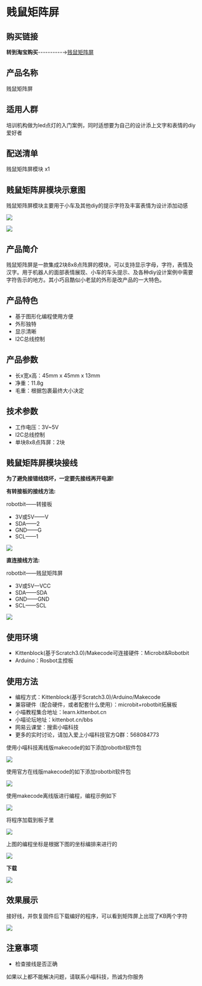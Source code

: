 # 贱鼠矩阵屏 #  

## 购买链接

__转到淘宝购买__----------→[贱鼠矩阵屏](https://item.taobao.com/item.htm?spm=a1z10.3-c-s.w4002-17001215033.24.20cb762eT4SP2O&id=562637142070)

## 产品名称

贱鼠矩阵屏

## 适用人群

培训机构做为led点灯的入门案例，同时适想要为自己的设计添上文字和表情的diy爱好者

## 配送清单

贱鼠矩阵屏模块 x1

## 贱鼠矩阵屏模块示意图

贱鼠矩阵屏模块主要用于小车及其他diy的提示字符及丰富表情为设计添加动感

![](./juzhen/resume2.png)  

![](./juzhen/shiyitu.png)  

## 产品简介

贱鼠矩阵屏是一款集成2块8x8点阵屏的模块，可以支持显示字母，字符，表情及汉字。用于机器人的面部表情展现、小车的车头提示、及各种diy设计案例中需要字符告示的地方。其小巧且酷似小老鼠的外形是改产品的一大特色。

## 产品特色

- 基于图形化编程使用方便
- 外形独特
- 显示清晰
- I2C总线控制

## 产品参数

- 长x宽x高：45mm x 45mm x 13mm
- 净重：11.8g
- 毛重：根据包裹最终大小决定

## 技术参数

- 工作电压：3V~5V
- I2C总线控制
- 单块8x8点阵屏：2块

## 贱鼠矩阵屏模块接线

**为了避免接错线烧坏，一定要先接线再开电源!** 

**有转接板的接线方法:**  

robotbit——转接板  

- 3V或5V——V
- SDA——2
- GND——G
- SCL——1  

![](./juzhen/zhuanjie.png)  

**直连接线方法:**  

robotbit——贱鼠矩阵屏 

- 3V或5V—VCC
- SDA——SDA
- GND——GND
- SCL——SCL

![](./juzhen/zhilian.png)  

## 使用环境 

- Kittenblock(基于Scratch3.0)/Makecode可连接硬件：Microbit&Robotbit
- Arduino：Rosbot主控板

## 使用方法

- 编程方式：Kittenblock(基于Scratch3.0)/Arduino/Makecode
- 兼容硬件（配合硬件，或者配套什么使用）：microbit+robotbit拓展板
- 小喵教程集合地址：learn.kittenbot.cn
- 小喵论坛地址：kittenbot.cn/bbs
- 网易云课堂：搜索小喵科技
- 更多的实时讨论，请加入爱上小喵科技官方Q群：568084773


使用小喵科技离线版makecode的如下添加robotbit软件包  

![](./light/jiabao.png)  

使用官方在线版makecode的如下添加robotbit软件包  

![](./light/zaixian.png)  

使用makecode离线版进行编程，编程示例如下  

![](./juzhen/makecode.png)    

将程序加载到板子里  

![](./juzhen/xiazai.png)    

上图的编程坐标是根据下图的坐标编排来进行的  

![](./juzhen/dianzhenfenbu.png)  

**下载**

![](./chaoshengbo/xiazai.png)  
 

## 效果展示

接好线，并恢复固件后下载编好的程序，可以看到矩阵屏上出现了KB两个字符  

![](./juzhen/xiaoguo.png)


## 注意事项

- 检查接线是否正确   

如果以上都不能解决问题，请联系小喵科技，热诚为你服务
